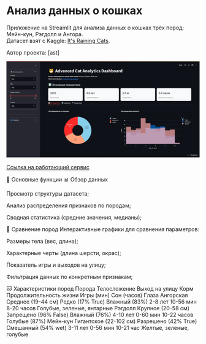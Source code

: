 # Анализ данных о кошках

Приложение на Streamlit для анализа данных о кошках трёх пород: Мейн-кун, Рэгдолл и Ангора.  
Датасет взят с Kaggle: [It's Raining Cats](https://www.kaggle.com/datasets/joannanplkrk/its-raining-cats).  

Автор проекта: [ast]  

![Screenshot](screenshot.png)



[Ссылка на работающий сервис](catsanalysis.streamlit.app/)

🚀 Основные функции
📊 Обзор данных

Просмотр структуры датасета;

Анализ распределения признаков по породам;

Сводная статистика (средние значения, медианы);

🐾 Сравнение пород
Интерактивные графики для сравнения параметров:

Размеры тела (вес, длина);

Характерные черты (длина шерсти, окрас);

Показатель игры и выходов на улицу;

Фильтрация данных по конкретным признакам;


🐱 Характеристики пород
Порода	Телосложение	Выход на улицу	Корм	Продолжительность жизни	Игры (мин)	Сон (часов)	Глаза
Ангорская	Среднее (19-44 см)	Редко (17% True)	Влажный (83%)	2-8 лет	10-56 мин	8-20 часов	Голубые, зеленые, янтарные
Рэгдолл	Крупное (20-58 см)	Запрещено (96% False)	Влажный (76%)	4-10 лет	0-60 мин	10-22 часов	Голубые (87%)
Мейн-кун	Гигантское (22-102 см)	Разрешено (42% True)	Смешанный (54% wet)	3-11 лет	0-56 мин	10-21 час	Желтые, зеленые, голубые

